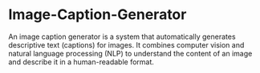 # Image-Caption-Generator
An image caption generator is a system that automatically generates descriptive text (captions) for images. It combines computer vision and natural language processing (NLP) to understand the content of an image and describe it in a human-readable format.
